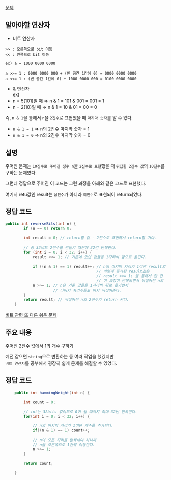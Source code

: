 [문제](https://leetcode.com/problems/reverse-bits/description/)

## 알아야할 연산자 

- 비트 연산자 
```
>> : 오른쪽으로 bit 이동
<< : 왼쪽으로 bit 이동

ex) a = 1000 0000 0000 

a >>= 1 : 0000 0000 000 + (빈 공간 1칸에 0) = 0000 0000 0000
a <<= 1 : (빈 공간 1칸에 0) + 1000 0000 000 = 0100 0000 0000

```

- & 연산자  
ex) 
- n = 5(101)일 때 ⇒ n & 1 = 101 & 001 = 001 = 1 
- n = 2(10)일 때 ⇒ n & 1 = 10 & 01 = 00 = 0 

즉, `n & 1`을 통해서 `n`을 `2진수`로 표현했을 때 `마지막 숫자`를 알 수 있다.  
- `n & 1 = 1` ⇒ n의 2진수 마지막 숫자 = 1
- `n & 1 = 0` ⇒ n의 2진수 마지막 숫자 = 0

## 설명 

주어진 문제는 `10진수로 주어진 정수 n`을 `2진수로 표현`했을 때 `뒤집힌 2진수 값`의 `10진수`를 구하는 문제였다.

그런데 정답으로 주어진 이 코드는 그런 과정을 아래와 같은 코드로 표현했다.

여기서 retu값인 result는 `십진수`가 아니라 `이진수`로 표현되어 return되었다. 

## 정답 코드 

``` java
public int reverseBits(int n) {
        if (n == 0) return 0;
        
        int result = 0; // return할 값 - 2진수로 표현해서 return할 거다. 
        
        // 총 32비트 2진수를 만들기 때문에 32번 반복한다. 
        for (int i = 0; i < 32; i++) {
            result <<= 1; // 기존에 있던 값들을 1자리씩 앞으로 옮긴다. 
            
            if ((n & 1) == 1) result++; // n의 마지막 자리가 1이면 result의 값 1 증가시킨다. 
                                        // 이렇게 증가된 result값은 
                                        // result <<= 1; 을 통해서 한 칸 앞으로 이동한다. 
                                        // 이 과정이 반복되면서 뒤집어진 n의 이진수값이 result에 저장된다. 
            n >>= 1; // n은 기존 값들을 1자리씩 뒤로 옮기면서 
                     // 나머지 자리수들도 마저 뒤집어준다.
        }
        return result; // 뒤집어진 n의 2진수가 return 된다. 
    }
```

[비트 관련 또 다른 쉬운 문제](https://leetcode.com/problems/number-of-1-bits/description/)

## 주요 내용 

주어진 2진수 값에서 1의 개수 구하기 

예전 같으면 `string`으로 변환하는 등 여러 작업을 했겠지만  
`비트 연산자`를 공부해서 굉장히 쉽게 문제를 해결할 수 있었다. 

## 정답 코드 

``` java
    public int hammingWeight(int n) {
        
        int count = 0; 
        
        // int는 32bits 값이므로 0이 될 때까지 최대 32번 반복한다. 
        for(int i = 0; i < 32; i++) {

            // n의 마지막 자리가 1이면 개수를 추가한다.
            if((n & 1) == 1) count++; 
            
            // n의 모든 자리를 탐색해야 하니까 
            // n을 오른쪽으로 1칸씩 이동한다. 
            n >>= 1; 
        }

        return count; 
        
    }

```

